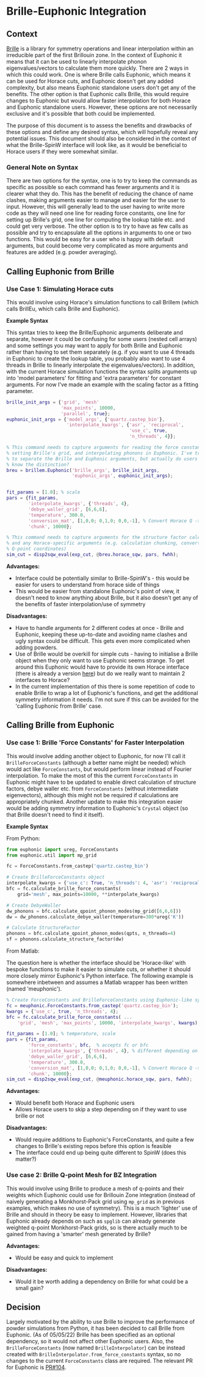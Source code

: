 # Brille-Euphonic Integration

## Context

[Brille](https://github.com/brille/brille) is a library for symmetry operations
and linear interpolation within an irreducible part of the first Brillouin
zone. In the context of Euphonic it means that it can be used to linearly
interpolate phonon eigenvalues/vectors to calculate them more quickly. There
are 2 ways in which this could work. One is where Brille calls Euphonic, which
means it can be used for Horace cuts, and Euphonic doesn't get any added
complexity, but also means Euphonic standalone users don't get any of the
benefits. The other option is that Euphonic calls Brille, this would require
changes to Euphonic but would allow faster interpolation for both Horace and
Euphonic standalone users. However, these options are not necessarily exclusive
and it's possible that both could be implemented.

The purpose of this document is to assess the benefits and drawbacks of these
options and define any desired syntax, which will hopefully reveal any
potential issues. This document should also be considered in the context of
what the Brille-SpinW interface will look like, as it would be beneficial to
Horace users if they were somewhat similar.

### General Note on Syntax

There are two options for the syntax, one is to  try to keep the commands as
specific as possible so each command has fewer arguments and it is clearer what
they do. This has the benefit of reducing the chance of name clashes, making
arguments easier to manage and easier for the user to input. However, this will
generally lead to the user having to write more code as they will need one line
for reading force constants, one line for setting up Brille's grid, one line
for computing the lookup table etc. and could get very verbose. The other
option is to try to have as few calls as possible and try to encapsulate all
the options in arguments to one or two functions. This would be easy for a user
who is happy with default arguments, but could become very complicated as
more arguments and features are added (e.g. powder averaging).

## Calling Euphonic from Brille

### Use Case 1: Simulating Horace cuts
This would involve using Horace's simulation functions to call Brillem (which
calls BrillEu, which calls Brille and Euphonic).

**Example Syntax**

This syntax tries to keep the Brille/Euphonic arguments deliberate and
separate, however it could be confusing for some users (nested cell arrays)
and some settings you may want to apply for both Brille and Euphonic rather
than having to set them separately (e.g. if you want to use 4 threads in
Euphonic to create the lookup table, you probably also want to use 4 threads in
Brille to linearly interpolate the eigenvalues/vectors). In addition, with the
current Horace simulation functions the syntax splits arguments up into 'model
parameters' for fitting and 'extra parameters' for constant arguments. For now
I've made an example with the scaling factor as a fitting parameter.

```matlab
brille_init_args = {'grid', 'mesh'
                    'max_points', 10000,
                    'parallel', true};
euphonic_init_args = {'model_args', {'quartz.castep_bin'},
                      'interpolate_kwargs', {'asr', 'reciprocal',
                                             'use_c', true,
                                             'n_threads', 4}};

% This command needs to capture arguments for reading the force constants,
% setting Brille's grid, and interpolating phonons in Euphonic. I've tried
% to separate the Brille and Euphonic arguments, but actually do users need to
% know the distinction?
breu = brillem.Euphonic('brille_args', brille_init_args,
                        'euphonic_args', euphonic_init_args);


fit_params = [1.0]; % scale
pars = {fit_params,
        'interpolate_kwargs', {'threads', 4},
        'debye_waller_grid', [6,6,6],
        'temperature', 300.0,
        'conversion_mat', [1,0,0; 0,1,0; 0,0,-1], % Convert Horace Q -> Euphonic Q
        'chunk', 10000};

% This command needs to capture arguments for the structure factor calculation,
% and any Horace-specific arguments (e.g. calculation chunking, converting 
% Q-point coordinates)
sim_cut = disp2sqw_eval(exp_cut, @breu.horace_sqw, pars, fwhh);
```

**Advantages:**
 - Interface could be potentially similar to Brille-SpinW's - this would be
   easier for users to understand from horace side of things
 - This would be easier from standalone Euphonic's point of view, it doesn't
   need to know anything about Brille, but it also doesn't get any of the
   benefits of faster interpolation/use of symmetry

**Disadvantages:**
 - Have to handle arguments for 2 different codes at once - Brille and
   Euphonic, keeping these up-to-date and avoiding name clashes and ugly
   syntax could be difficult. This gets even more complicated when adding
   powders. 
 - Use of Brille would be overkill for simple cuts - having to initialise a
   Brille object when they only want to use Euphonic seems strange. To get
   around this Euphonic would have to provide its own Horace interface (there
   is already a version [here](https://horace-euphonic-interface.readthedocs.io/en/latest/))
   but do we really want to maintain 2 interfaces to Horace?
 - In the current implementation of this there is some repetition of code to
   enable Brille to wrap a lot of Euphonic's functions, and get the additional
   symmetry information it needs. I'm not sure if this can be avoided for the 
   'calling Euphonic from Brille' case.


## Calling Brille from Euphonic

### Use case 1: Brille 'Force Constants' for Faster Interpolation

This would involve adding another object to Euphonic, for now I'll call it
`BrilleForceConstants` (although a better name might be needed) which would act
like `ForceConstants`, but would perform linear instead of Fourier
interpolation. To make the most of this the current `ForceConstants` in
Euphonic might have to be updated to enable direct calculation of structure
factors, debye waller etc. from `ForceConstants` (without intermediate
eigenvectors), although this might not be required if calculations are
appropriately chunked. Another update to make this integration easier would be
adding symmetry information to Euphonic's `Crystal` object (so that Brille
doesn't need to find it itself).

**Example Syntax**

From Python:

```python
from euphonic import ureg, ForceConstants
from euphonic.util import mp_grid

fc = ForceConstants.from_castep('quartz.castep_bin')

# Create BrilleForceConstants object
interpolate_kwargs = {'use_c': True, 'n_threads': 4, 'asr': 'reciprocal'}
bfc = fc.calculate_brille_force_constants(
    grid='mesh', max_points=10000, **interpolate_kwargs)

# Create DebyeWaller
dw_phonons = bfc.calculate_qpoint_phonon_modes(mp_grid([6,6,6]))
dw = dw_phonons.calculate_debye_waller(temperature=300*ureg('K'))

# Calculate StructureFactor
phonons = bfc.calculate_qpoint_phonon_modes(qpts, n_threads=4)
sf = phonons.calculate_structure_factor(dw)
```

From Matlab:

The question here is whether the interface should be 'Horace-like' with bespoke
functions to make it easier to simulate cuts, or whether it should more closely
mirror Euphonic's Python interface. The following example is somewhere
inbetween and assumes a Matlab wrapper has been written (named 'meuphonic').

```matlab
% Create ForceConstants and BrilleForceConstants using Euphonic-like syntax
fc = meuphonic.ForceConstants.from_castep('quartz.castep_bin');
kwargs = {'use_c', true, 'n_threads', 4};
bfc = fc.calculate_brille_force_constants( ...
    'grid', 'mesh', 'max_points', 10000, 'interpolate_kwargs', kwargs);

fit_params = [1.0]; % temperature, scale
pars = {fit_params,
        'force_constants', bfc,  % accepts fc or bfc
        'interpolate_kwargs', {'threads', 4}, % different depending on fc or bfc
        'debye_waller_grid', [6,6,6],
        'temperature', 300.0,
        'conversion_mat', [1,0,0; 0,1,0; 0,0,-1], % Convert Horace Q -> Euphonic Q
        'chunk', 10000};
sim_cut = disp2sqw_eval(exp_cut, @meuphonic.horace_sqw, pars, fwhh);
```

**Advantages:**
 - Would benefit both Horace and Euphonic users
 - Allows Horace users to skip a step depending on if they want to use brille
   or not

**Disadvantages:**
 - Would require additions to Euphonic's ForceConstants, and quite a few
   changes to Brille's existing repos before this option is feasible
 - The interface could end up being quite different to SpinW (does this
   matter?)

### Use case 2: Brille Q-point Mesh for BZ Integration
This would involve using Brille to produce a mesh of q-points and their weights
which Euphonic could use for Brillouin Zone integration (instead of naively
generating a Monkhorst-Pack grid using `mp_grid` as in previous examples, which
makes no use of symmetry). This is a much 'lighter' use of Brille and should in
theory be easy to implement. However, libraries that Euphonic already depends
on such as `spglib` can already generate weighted q-point Monkhorst-Pack grids,
so is there actually much to be gained from having a 'smarter' mesh generated
by Brille?

**Advantages:**
- Would be easy and quick to implement

**Disadvantages:**
- Would it be worth adding a dependency on Brille for what could be a small
  gain?

## Decision

Largely motivated by the ability to use Brille to improve the performance of
powder simulations from Python, it has been decided to call Brille from Euphonic.
(As of 05/05/22) Brille has been specified as an optional dependency, so it
would not affect other Euphonic users. Also, the `BrilleForceConstants` (now
named `BrilleInterpolator`) can be instead created with
`BrilleInterpolator.from_force_constants` syntax, so no changes to the current
`ForceConstants` class are required. The relevant PR for Euphonic is
[PR#104](https://github.com/pace-neutrons/Euphonic/pull/104).